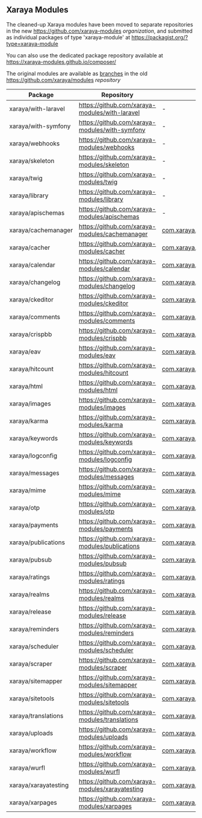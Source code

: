 ## Xaraya Modules

The cleaned-up Xaraya modules have been moved to separate repositories in the new https://github.com/xaraya-modules *organization*, and submitted as individual packages of type 'xaraya-module' at https://packagist.org/?type=xaraya-module

You can also use the dedicated package repository available at https://xaraya-modules.github.io/composer/

The original modules are available as [branches](branches.json) in the old https://github.com/xaraya/modules *repository*

| Package | Repository | Original Branch |
| ------- | ---------- | --------------- |
| xaraya/with-laravel | https://github.com/xaraya-modules/with-laravel | - |
| xaraya/with-symfony | https://github.com/xaraya-modules/with-symfony | - |
| xaraya/webhooks | https://github.com/xaraya-modules/webhooks | - |
| xaraya/skeleton | https://github.com/xaraya-modules/skeleton | - |
| xaraya/twig | https://github.com/xaraya-modules/twig | - |
| xaraya/library | https://github.com/xaraya-modules/library | - |
| xaraya/apischemas | https://github.com/xaraya-modules/apischemas | - |
| xaraya/cachemanager | https://github.com/xaraya-modules/cachemanager | [com.xaraya.modules.jamaica.xarcachemanager](https://github.com/xaraya/modules/tree/com.xaraya.modules.jamaica.xarcachemanager) |
| xaraya/cacher | https://github.com/xaraya-modules/cacher | [com.xaraya.modules.cacher](https://github.com/xaraya/modules/tree/com.xaraya.modules.cacher) |
| xaraya/calendar | https://github.com/xaraya-modules/calendar | [com.xaraya.modules.bermuda.calendar](https://github.com/xaraya/modules/tree/com.xaraya.modules.bermuda.calendar) |
| xaraya/changelog | https://github.com/xaraya-modules/changelog | [com.xaraya.modules.jamaica.changelog](https://github.com/xaraya/modules/tree/com.xaraya.modules.jamaica.changelog) |
| xaraya/ckeditor | https://github.com/xaraya-modules/ckeditor | [com.xaraya.modules.jamaica.ckeditor.2.2](https://github.com/xaraya/modules/tree/com.xaraya.modules.jamaica.ckeditor.2.2) |
| xaraya/comments | https://github.com/xaraya-modules/comments | [com.xaraya.modules.bermuda.comments](https://github.com/xaraya/modules/tree/com.xaraya.modules.bermuda.comments) |
| xaraya/crispbb | https://github.com/xaraya-modules/crispbb | [com.xaraya.modules.bermuda.crispbb](https://github.com/xaraya/modules/tree/com.xaraya.modules.bermuda.crispbb) |
| xaraya/eav | https://github.com/xaraya-modules/eav | [com.xaraya.modules.bermuda.eav](https://github.com/xaraya/modules/tree/com.xaraya.modules.bermuda.eav) |
| xaraya/hitcount | https://github.com/xaraya-modules/hitcount | [com.xaraya.modules.jamaica.hitcount](https://github.com/xaraya/modules/tree/com.xaraya.modules.jamaica.hitcount) |
| xaraya/html | https://github.com/xaraya-modules/html | [com.xaraya.modules.jamaica.html.2.4](https://github.com/xaraya/modules/tree/com.xaraya.modules.jamaica.html.2.4) |
| xaraya/images | https://github.com/xaraya-modules/images | [com.xaraya.modules.images](https://github.com/xaraya/modules/tree/com.xaraya.modules.images) |
| xaraya/karma | https://github.com/xaraya-modules/karma | [com.xaraya.modules.bermuda.karma](https://github.com/xaraya/modules/tree/com.xaraya.modules.bermuda.karma) |
| xaraya/keywords | https://github.com/xaraya-modules/keywords | [com.xaraya.modules.jamaica.keywords](https://github.com/xaraya/modules/tree/com.xaraya.modules.jamaica.keywords) |
| xaraya/logconfig | https://github.com/xaraya-modules/logconfig | [com.xaraya.modules.bermuda.logconfig](https://github.com/xaraya/modules/tree/com.xaraya.modules.bermuda.logconfig) |
| xaraya/messages | https://github.com/xaraya-modules/messages | [com.xaraya.modules.jamaica.messages.2.1](https://github.com/xaraya/modules/tree/com.xaraya.modules.jamaica.messages.2.1) |
| xaraya/mime | https://github.com/xaraya-modules/mime | [com.xaraya.modules.bermuda.mime](https://github.com/xaraya/modules/tree/com.xaraya.modules.bermuda.mime) |
| xaraya/otp | https://github.com/xaraya-modules/otp | [com.xaraya.modules.bermuda.otp](https://github.com/xaraya/modules/tree/com.xaraya.modules.bermuda.otp) |
| xaraya/payments | https://github.com/xaraya-modules/payments | [com.xaraya.modules.bermuda.payments](https://github.com/xaraya/modules/tree/com.xaraya.modules.bermuda.payments) |
| xaraya/publications | https://github.com/xaraya-modules/publications | [com.xaraya.modules.bermuda.publications](https://github.com/xaraya/modules/tree/com.xaraya.modules.bermuda.publications) |
| xaraya/pubsub | https://github.com/xaraya-modules/pubsub | [com.xaraya.modules.pubsub](https://github.com/xaraya/modules/tree/com.xaraya.modules.pubsub) |
| xaraya/ratings | https://github.com/xaraya-modules/ratings | [com.xaraya.modules.jamaica.ratings](https://github.com/xaraya/modules/tree/com.xaraya.modules.jamaica.ratings) |
| xaraya/realms | https://github.com/xaraya-modules/realms | [com.xaraya.modules.bermuda.realms](https://github.com/xaraya/modules/tree/com.xaraya.modules.bermuda.realms) |
| xaraya/release | https://github.com/xaraya-modules/release | [com.xaraya.modules.bermuda.release](https://github.com/xaraya/modules/tree/com.xaraya.modules.bermuda.release) |
| xaraya/reminders | https://github.com/xaraya-modules/reminders | [com.xaraya.modules.bermuda.reminders](https://github.com/xaraya/modules/tree/com.xaraya.modules.bermuda.reminders) |
| xaraya/scheduler | https://github.com/xaraya-modules/scheduler | [com.xaraya.modules.bermuda.scheduler](https://github.com/xaraya/modules/tree/com.xaraya.modules.bermuda.scheduler) |
| xaraya/scraper | https://github.com/xaraya-modules/scraper | [com.xaraya.modules.bermuda.scraper](https://github.com/xaraya/modules/tree/com.xaraya.modules.bermuda.scraper) |
| xaraya/sitemapper | https://github.com/xaraya-modules/sitemapper | [com.xaraya.modules.bermuda.sitemapper](https://github.com/xaraya/modules/tree/com.xaraya.modules.bermuda.sitemapper) |
| xaraya/sitetools | https://github.com/xaraya-modules/sitetools | [com.xaraya.modules.jamaica.sitetools.2.1](https://github.com/xaraya/modules/tree/com.xaraya.modules.jamaica.sitetools.2.1) |
| xaraya/translations | https://github.com/xaraya-modules/translations | [com.xaraya.modules.jamaica.translations](https://github.com/xaraya/modules/tree/com.xaraya.modules.jamaica.translations) |
| xaraya/uploads | https://github.com/xaraya-modules/uploads | [com.xaraya.modules.bermuda.uploads](https://github.com/xaraya/modules/tree/com.xaraya.modules.bermuda.uploads) |
| xaraya/workflow | https://github.com/xaraya-modules/workflow | [com.xaraya.modules.jamaica.workflow.2.1](https://github.com/xaraya/modules/tree/com.xaraya.modules.jamaica.workflow.2.1) |
| xaraya/wurfl | https://github.com/xaraya-modules/wurfl | [com.xaraya.modules.jamaica.wurfl](https://github.com/xaraya/modules/tree/com.xaraya.modules.jamaica.wurfl) |
| xaraya/xarayatesting | https://github.com/xaraya-modules/xarayatesting | [com.xaraya.modules.jamaica.xarayatesting](https://github.com/xaraya/modules/tree/com.xaraya.modules.jamaica.xarayatesting) |
| xaraya/xarpages | https://github.com/xaraya-modules/xarpages | [com.xaraya.modules.xarpages](https://github.com/xaraya/modules/tree/com.xaraya.modules.xarpages) |


